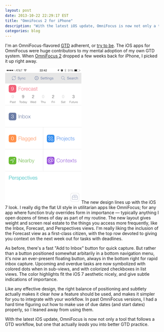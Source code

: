 ```yaml
---
layout: post
date: 2013-10-22 22:29:17 EST
title: "OmniFocus 2 for iPhone"
description: "With the latest iOS update, OmniFocus is now not only a tool that follows a GTD workflow, but one that actually leads you into better GTD practice."
categories: blog
---
```


I'm an OmniFocus-flavored [GTD](http://en.wikipedia.org/wiki/Getting_Things_Done) adherent, or [try to be](http://colemanm.org/post/rediscovering-gtd/). The iOS apps for OmniFocus were huge contributors to my mental adoption of my own GTD system. When [OmniFocus 2](https://itunes.apple.com/us/app/omnifocus-2-for-iphone/id690305341) dropped a few weeks back for iPhone, I picked it up right away.

<img class="right bordered" src="/images/post-images/omnifocus-main.png" alt="OmniFocus iOS" />The new design lines up with the  iOS 7 look. I really dig the flat UI style in utilitarian apps like OmniFocus; for any app where function truly overrides form in importance &mdash; typically anything I open dozens of times of day as part of my routine. The new layout gives weight and screen real estate to the things you access more frequently, like the Inbox, Forecast, and Perspectives views. I'm really liking the inclusion of the Forecast view as a first-class citizen, with the top row devoted to giving you context on the next week out for tasks with deadlines.

As before, there's a fast "Add to Inbox" button for quick capture. But rather than a button positioned somewhat arbitarily in a bottom navigation menu, it's now an ever-present floating button, always in the bottom right for rapid inbox capture. Upcoming and overdue tasks are now symbolized with colored dots when in sub-views, and with colorized checkboxes in list views. The color highlights fit the iOS 7 aesthetic nicely, and give subtle indications of importance.

Like any effective design, the right balance of positioning and subtlety actually makes it clear _how_ a feature should be used, and makes it simpler for you to integrate with your workflow. In past OmniFocus versions, I had a hard time figuring out how to make use of due dates (and start dates) properly, so I leaned away from using them.

With the latest iOS update, OmniFocus is now not only a tool that follows a GTD workflow, but one that actually _leads_ you into better GTD practice.
